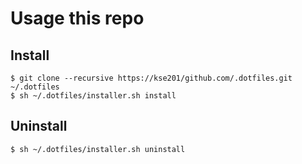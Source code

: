 # Usage this repo 
## Install 
    $ git clone --recursive https://kse201/github.com/.dotfiles.git ~/.dotfiles
    $ sh ~/.dotfiles/installer.sh install
## Uninstall
    $ sh ~/.dotfiles/installer.sh uninstall
